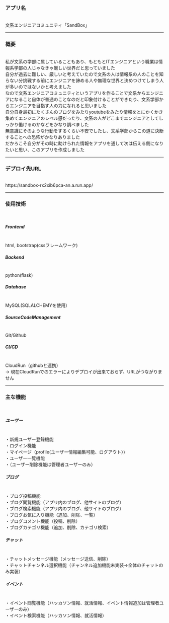<h3>アプリ名</h3><br>
文系エンジニアコミュニティ「SandBox」<br>
<hr>
<h3>概要</h3><br>
私が文系の学部に属していることもあり、もともとITエンジニアという職業は情報系学部の人じゃなきゃ厳しい世界だと思っていました<br>
自分が過去に難しい、厳しいと考えていたので文系の人は情報系の人のことを知らない分挑戦する前にエンジニアを諦める人や無理な世界と決めつけてしまう人が多いのではないかと考えました<br>
なので文系エンジニアコミュニティというアプリを作ることで文系からエンジニアになること自体が普通のことなのだと印象付けることができたり、文系学部からエンジニアを目指す人の力になれると思いました<br>
自分自身最初にたくさんのブログをみたりyoutubeをみたり情報をとにかくかき集めてエンジニアのレベル感だったり、文系の人がどこまでエンジニアとしてしっかり働けるのかなどをかなり調べました<br>
無意識にそのような行動をするくらい不安でしたし、文系学部からこの道に決断することへの恐怖がかなりありました<br>
だかろこそ自分がその時に助けられた情報をアプリを通して次は伝える側になりたいと思い、このアプリを作成しました<br>
<hr>
<h3>デプロイ先URL</h3><br>
https://sandbox-rx2xib6pca-an.a.run.app/<br>
<hr>
<h3>使用技術</h3><br>
<h5>Frontend</h5><br>
html, bootstrap(cssフレームワーク)<br>
<h5>Backend</h5><br>
python(flask)<br>
<h5>Database</h5><br>
MySQL(SQLALCHEMYを使用）<br>
<h5>SourceCodeManagement</h5><br>
Git/Github
<h5>CI/CD</h5><br>
CloudRun（githubと連携）<br>
→ 現在CloudRunでのエラーによりデプロイが出来ておらず、URLがつながりません
<hr>
<h3>主な機能</h3><br>
<h5>ユーザー</h5><br>
・新規ユーザー登録機能<br>
・ログイン機能<br>
・マイページ（profile(ユーザー情報編集可能、ログアウト）)<br>
・ユーザー一覧機能<br>
・（ユーザー削除機能は管理者ユーザーのみ）
<h5>ブログ</h5><br>
・ブログ投稿機能<br>
・ブログ閲覧機能（アプリ内のブログ、他サイトのブログ）<br>
・ブログ検索機能（アプリ内のブログ、他サイトのブログ）<br>
・ブログお気に入り機能（追加、削除、一覧）<br>
・ブログコメント機能（投稿、削除）<br>
・ブログカテゴリ機能（追加、削除、カテゴリ検索）<br>
<h5>チャット</h5><br>
・チャットメッセージ機能（メッセージ送信、削除）<br>
・チャットチャンネル選択機能（チャンネル追加機能未実装→全体のチャットのみ実装）<br>
<h5>イベント</h5><br>
・イベント閲覧機能（ハッカソン情報、就活情報、イベント情報追加は管理者ユーザーのみ）<br>
・イベント検索機能（ハッカソン情報、就活情報）<br>
